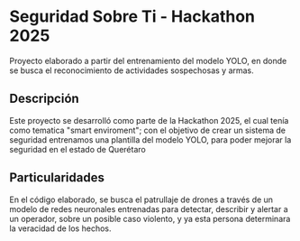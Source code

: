 # Seguridad Sobre Ti - Hackathon 2025

Proyecto elaborado a partir del entrenamiento del modelo YOLO, en donde se busca el reconocimiento de actividades sospechosas y armas.

## Descripción

Este proyecto se desarrolló como parte de la Hackathon 2025, el cual tenía como tematica "smart enviroment"; con el objetivo de crear un sistema de seguridad entrenamos una plantilla del modelo YOLO, para poder mejorar la seguridad en el estado de Querétaro


## Particularidades
En el código  elaborado, se busca el patrullaje de drones a través de un modelo de redes neuronales entrenadas para detectar, describir y alertar a un operador, sobre un posible caso violento, y ya esta persona determinara la veracidad de los hechos.
